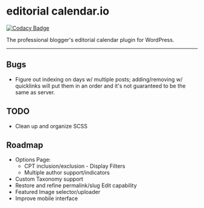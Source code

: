 # editorial calendar.io

[![Codacy Badge](https://api.codacy.com/project/badge/Grade/98558606db6c4b158baf565086ba7216)](https://app.codacy.com/gh/roundhousedesigns/calendario?utm_source=github.com&utm_medium=referral&utm_content=roundhousedesigns/calendario&utm_campaign=Badge_Grade_Settings)
<!-- [![DeepScan grade](https://deepscan.io/api/teams/13521/projects/16500/branches/356708/badge/grade.svg)](https://deepscan.io/dashboard#view=project&tid=13521&pid=16500&bid=356708)
[![Codacy Badge](https://app.codacy.com/project/badge/Grade/30d73f826c774f6ba8437003efef22b2)](https://www.codacy.com?utm_source=github.com&utm_medium=referral&utm_content=roundhousedesigns/calendario&utm_campaign=Badge_Grade) -->

The professional blogger's editorial calendar plugin for WordPress.

---

## Bugs

-   Figure out indexing on days w/ multiple posts; adding/removing w/ quicklinks will put them in an order and it's not guaranteed to be the same as server.

## TODO

-   Clean up and organize SCSS

## Roadmap

-   Options Page:
    -   CPT inclusion/exclusion - Display Filters
    -   Multiple author support/indicators
-   Custom Taxonomy support
-   Restore and refine permalink/slug Edit capability
-   Featured Image selector/uploader
-   Improve mobile interface
